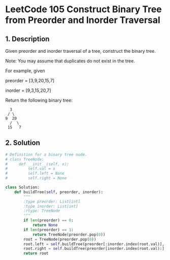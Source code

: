 # LeetCode 105 Construct Binary Tree from Preorder and Inorder Traversal
## 1. Description
Given preorder and inorder traversal of a tree, construct the binary tree.

Note:
You may assume that duplicates do not exist in the tree.

For example, given

preorder = [3,9,20,15,7]

inorder = [9,3,15,20,7]

Return the following binary tree:

      3
     / \
    9  20
      /  \
     15   7
     
## 2. Solution
```python
# Definition for a binary tree node.
# class TreeNode:
#     def __init__(self, x):
#         self.val = x
#         self.left = None
#         self.right = None

class Solution:
    def buildTree(self, preorder, inorder):
        """
        :type preorder: List[int]
        :type inorder: List[int]
        :rtype: TreeNode
        """
        if len(preorder) == 0:
            return None
        if len(preorder) == 1:
            return TreeNode(preorder.pop(0))
        root = TreeNode(preorder.pop(0))
        root.left = self.buildTree(preorder[:inorder.index(root.val)], inorder[:inorder.index(root.val)])
        root.right = self.buildTree(preorder[inorder.index(root.val):], inorder[inorder.index(root.val)+1:])
        return root
```